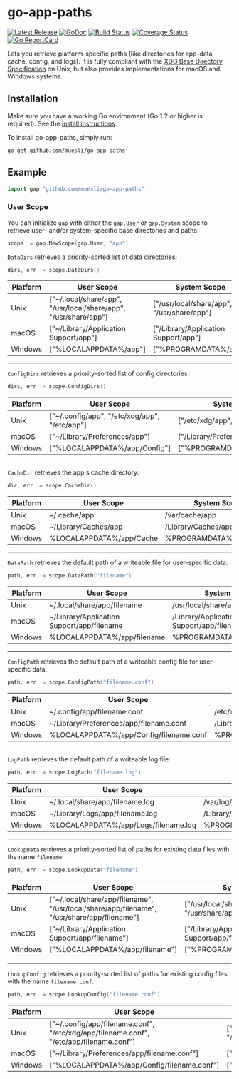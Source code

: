 # go-app-paths

[![Latest Release](https://img.shields.io/github/release/muesli/go-app-paths.svg)](https://github.com/muesli/go-app-paths/releases)
[![GoDoc](https://godoc.org/github.com/golang/gddo?status.svg)](https://pkg.go.dev/github.com/muesli/go-app-paths?tab=doc)
[![Build Status](https://github.com/muesli/go-app-paths/workflows/build/badge.svg)](https://github.com/muesli/go-app-paths/actions)
[![Coverage Status](https://coveralls.io/repos/github/muesli/go-app-paths/badge.svg?branch=master)](https://coveralls.io/github/muesli/go-app-paths?branch=master)
[![Go ReportCard](http://goreportcard.com/badge/muesli/go-app-paths)](http://goreportcard.com/report/muesli/go-app-paths)

Lets you retrieve platform-specific paths (like directories for app-data, cache,
config, and logs). It is fully compliant with the [XDG Base Directory Specification](https://specifications.freedesktop.org/basedir-spec/basedir-spec-latest.html)
on Unix, but also provides implementations for macOS and Windows systems.

## Installation

Make sure you have a working Go environment (Go 1.2 or higher is required).
See the [install instructions](http://golang.org/doc/install.html).

To install go-app-paths, simply run:

    go get github.com/muesli/go-app-paths

## Example

```go
import gap "github.com/muesli/go-app-paths"
```

### User Scope

You can initialize `gap` with either the `gap.User` or `gap.System` scope to
retrieve user- and/or system-specific base directories and paths:

```go
scope := gap.NewScope(gap.User, "app")
```

`DataDirs` retrieves a priority-sorted list of data directories:

```go
dirs, err := scope.DataDirs()
```

| Platform | User Scope                                                       | System Scope                               |
| -------- | ---------------------------------------------------------------- | ------------------------------------------ |
| Unix     | ["~/.local/share/app", "/usr/local/share/app", "/usr/share/app"] | ["/usr/local/share/app", "/usr/share/app"] |
| macOS    | ["~/Library/Application Support/app"]                            | ["/Library/Application Support/app"]       |
| Windows  | ["%LOCALAPPDATA%/app"]                                           | ["%PROGRAMDATA%/app"]                      |

---

`ConfigDirs` retrieves a priority-sorted list of config directories:

```go
dirs, err := scope.ConfigDirs()
```

| Platform | User Scope                                    | System Scope                 |
| -------- | --------------------------------------------- | ---------------------------- |
| Unix     | ["~/.config/app", "/etc/xdg/app", "/etc/app"] | ["/etc/xdg/app", "/etc/app"] |
| macOS    | ["~/Library/Preferences/app"]                 | ["/Library/Preferences/app"] |
| Windows  | ["%LOCALAPPDATA%/app/Config"]                 | ["%PROGRAMDATA%/app/Config"] |

---

`CacheDir` retrieves the app's cache directory:

```go
dir, err := scope.CacheDir()
```

| Platform | User Scope               | System Scope            |
| -------- | ------------------------ | ----------------------- |
| Unix     | ~/.cache/app             | /var/cache/app          |
| macOS    | ~/Library/Caches/app     | /Library/Caches/app     |
| Windows  | %LOCALAPPDATA%/app/Cache | %PROGRAMDATA%/app/Cache |

---

`DataPath` retrieves the default path of a writeable file for user-specific data:

```go
path, err := scope.DataPath("filename")
```

| Platform | User Scope                                 | System Scope                              |
| -------- | ------------------------------------------ | ----------------------------------------- |
| Unix     | ~/.local/share/app/filename                | /usr/local/share/app/filename             |
| macOS    | ~/Library/Application Support/app/filename | /Library/Application Support/app/filename |
| Windows  | %LOCALAPPDATA%/app/filename                | %PROGRAMDATA%/app/filename                |

---

`ConfigPath` retrieves the default path of a writeable config file for
user-specific data:

```go
path, err := scope.ConfigPath("filename.conf")
```

| Platform | User Scope                              | System Scope                           |
| -------- | --------------------------------------- | -------------------------------------- |
| Unix     | ~/.config/app/filename.conf             | /etc/xdg/app/filename.conf             |
| macOS    | ~/Library/Preferences/app/filename.conf | /Library/Preferences/app/filename.conf |
| Windows  | %LOCALAPPDATA%/app/Config/filename.conf | %PROGRAMDATA%/app/Config/filename.conf |

---

`LogPath` retrieves the default path of a writeable log file:

```go
path, err := scope.LogPath("filename.log")
```

| Platform | User Scope                           | System Scope                        |
| -------- | ------------------------------------ | ----------------------------------- |
| Unix     | ~/.local/share/app/filename.log      | /var/log/app/filename.log           |
| macOS    | ~/Library/Logs/app/filename.log      | /Library/Logs/app/filename.log      |
| Windows  | %LOCALAPPDATA%/app/Logs/filename.log | %PROGRAMDATA%/app/Logs/filename.log |

---

`LookupData` retrieves a priority-sorted list of paths for existing data files
with the name `filename`:

```go
path, err := scope.LookupData("filename")
```

| Platform | User Scope                                                                                  | System Scope                                                 |
| -------- | ------------------------------------------------------------------------------------------- | ------------------------------------------------------------ |
| Unix     | ["~/.local/share/app/filename", "/usr/local/share/app/filename", "/usr/share/app/filename"] | ["/usr/local/share/app/filename", "/usr/share/app/filename"] |
| macOS    | ["~/Library/Application Support/app/filename"]                                              | ["/Library/Application Support/app/filename"]                |
| Windows  | ["%LOCALAPPDATA%/app/filename"]                                                             | ["%PROGRAMDATA%/app/filename"]                               |

---

`LookupConfig` retrieves a priority-sorted list of paths for existing config
files with the name `filename.conf`:

```go
path, err := scope.LookupConfig("filename.conf")
```

| Platform | User Scope                                                                              | System Scope                                             |
| -------- | --------------------------------------------------------------------------------------- | -------------------------------------------------------- |
| Unix     | ["~/.config/app/filename.conf", "/etc/xdg/app/filename.conf", "/etc/app/filename.conf"] | ["/etc/xdg/app/filename.conf", "/etc/app/filename.conf"] |
| macOS    | ["~/Library/Preferences/app/filename.conf"]                                             | ["/Library/Preferences/app/filename.conf"]               |
| Windows  | ["%LOCALAPPDATA%/app/Config/filename.conf"]                                             | ["%PROGRAMDATA%/app/Config/filename.conf"]               |
